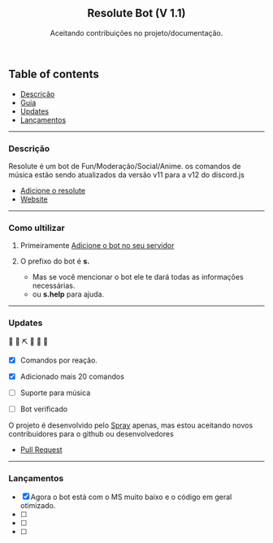 <p align="center">
  <a href="https://github.com/sprayx/ResoluteBot">
  </a>
  <h2 align="center">Resolute Bot (V 1.1)</h2>

  <p align="center">
        Aceitando contribuições no projeto/documentação.
    <br>
    </p>
</p>

<br>

## Table of contents
- [Descrição](#descrição)
- [Guia](#como-ultilizar)
- [Updates](#updates)
- [Lançamentos](#lançamentos)


<hr>

### Descrição

Resolute é um bot de Fun/Moderação/Social/Anime.
os comandos de música estão sendo atualizados da versão v11 para a v12 do discord.js
 - [Adicione o resolute](https://discord.com/oauth2/authorize?client_id=764919941538775050&permissions=8&scope=bot)
 - [Website](http://spr4y.xyz/resolute)

<hr>

### Como ultilizar

1. Primeiramente [Adicione o bot no seu servidor](https://discord.com/oauth2/authorize?client_id=764919941538775050&permissions=8&scope=bot)

2. O prefixo do bot é **s.**
    * Mas se você mencionar o bot ele te dará todas as informações necessárias.
    * ou **s.help** para ajuda.


<hr>

### Updates
  🚧 👷‍ ⛏ 👷 🔧️ 🚧
- [x] Comandos por reação.
- [x] Adicionado mais 20 comandos
- [ ] Suporte para música
- [ ] Bot verificado


O projeto é desenvolvido pelo [Spray](https://github.com/sprayx) apenas, mas estou aceitando novos contribuidores para o github ou desenvolvedores

- [Pull Request](https://github.com/sprayx/Resolute/pulls)


<hr>

### Lançamentos
- [x] Agora o bot está com o MS muito baixo e o código em geral otimizado.
- [ ] 
- [ ] 
- [ ] 

